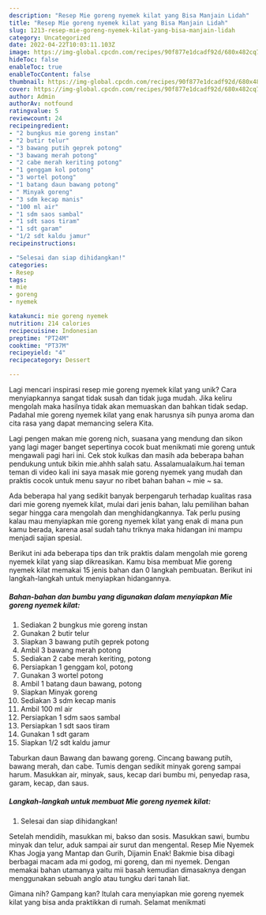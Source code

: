 ```yaml
---
description: "Resep Mie goreng nyemek kilat yang Bisa Manjain Lidah"
title: "Resep Mie goreng nyemek kilat yang Bisa Manjain Lidah"
slug: 1213-resep-mie-goreng-nyemek-kilat-yang-bisa-manjain-lidah
category: Uncategorized
date: 2022-04-22T10:03:11.103Z
image: https://img-global.cpcdn.com/recipes/90f877e1dcadf92d/680x482cq70/mie-goreng-nyemek-kilat-foto-resep-utama.jpg
hideToc: false
enableToc: true
enableTocContent: false
thumbnail: https://img-global.cpcdn.com/recipes/90f877e1dcadf92d/680x482cq70/mie-goreng-nyemek-kilat-foto-resep-utama.jpg
cover: https://img-global.cpcdn.com/recipes/90f877e1dcadf92d/680x482cq70/mie-goreng-nyemek-kilat-foto-resep-utama.jpg
author: Admin
authorAv: notfound
ratingvalue: 5
reviewcount: 24
recipeingredient:
- "2 bungkus mie goreng instan"
- "2 butir telur"
- "3 bawang putih geprek potong"
- "3 bawang merah potong"
- "2 cabe merah keriting potong"
- "1 genggam kol potong"
- "3 wortel potong"
- "1 batang daun bawang potong"
- " Minyak goreng"
- "3 sdm kecap manis"
- "100 ml air"
- "1 sdm saos sambal"
- "1 sdt saos tiram"
- "1 sdt garam"
- "1/2 sdt kaldu jamur"
recipeinstructions:

- "Selesai dan siap dihidangkan!"
categories:
- Resep
tags:
- mie
- goreng
- nyemek

katakunci: mie goreng nyemek 
nutrition: 214 calories
recipecuisine: Indonesian
preptime: "PT24M"
cooktime: "PT37M"
recipeyield: "4"
recipecategory: Dessert

---
```





Lagi mencari inspirasi resep mie goreng nyemek kilat yang unik? Cara menyiapkannya sangat tidak susah dan tidak juga mudah. Jika keliru mengolah maka hasilnya tidak akan memuaskan dan bahkan tidak sedap. Padahal mie goreng nyemek kilat yang enak harusnya sih punya aroma dan cita rasa yang dapat memancing selera Kita.





Lagi pengen makan mie goreng nich, suasana yang mendung dan sikon yang lagi mager banget sepertinya cocok buat menikmati mie goreng untuk mengawali pagi hari ini. Cek stok kulkas dan masih ada beberapa bahan pendukung untuk bikin mie.ahhh salah satu. Assalamualaikum.hai teman teman di video kali ini saya masak mie goreng nyemek yang mudah dan praktis cocok untuk menu sayur no ribet bahan bahan ~ mie ~ sa.

Ada beberapa hal yang sedikit banyak berpengaruh terhadap kualitas rasa dari mie goreng nyemek kilat, mulai dari jenis bahan, lalu pemilihan bahan segar hingga cara mengolah dan menghidangkannya. Tak perlu pusing kalau mau menyiapkan mie goreng nyemek kilat yang enak di mana pun kamu berada, karena asal sudah tahu triknya maka hidangan ini mampu menjadi sajian spesial.






Berikut ini ada beberapa tips dan trik praktis dalam mengolah mie goreng nyemek kilat yang siap dikreasikan. Kamu bisa membuat Mie goreng nyemek kilat memakai 15 jenis bahan dan 0 langkah pembuatan. Berikut ini langkah-langkah untuk menyiapkan hidangannya.

<!--inarticleads1-->

##### Bahan-bahan dan bumbu yang digunakan dalam menyiapkan Mie goreng nyemek kilat:

1. Sediakan 2 bungkus mie goreng instan
1. Gunakan 2 butir telur
1. Siapkan 3 bawang putih geprek potong
1. Ambil 3 bawang merah potong
1. Sediakan 2 cabe merah keriting, potong
1. Persiapkan 1 genggam kol, potong
1. Gunakan 3 wortel potong
1. Ambil 1 batang daun bawang, potong
1. Siapkan  Minyak goreng
1. Sediakan 3 sdm kecap manis
1. Ambil 100 ml air
1. Persiapkan 1 sdm saos sambal
1. Persiapkan 1 sdt saos tiram
1. Gunakan 1 sdt garam
1. Siapkan 1/2 sdt kaldu jamur


Taburkan daun Bawang dan bawang goreng. Cincang bawang putih, bawang merah, dan cabe. Tumis dengan sedikit minyak goreng sampai harum. Masukkan air, minyak, saus, kecap dari bumbu mi, penyedap rasa, garam, kecap, dan saus. 

<!--inarticleads2-->

##### Langkah-langkah untuk membuat Mie goreng nyemek kilat:


1. Selesai dan siap dihidangkan!

Setelah mendidih, masukkan mi, bakso dan sosis. Masukkan sawi, bumbu minyak dan telur, aduk sampai air surut dan mengental. Resep Mie Nyemek Khas Jogja yang Mantap dan Gurih, Dijamin Enak! Bakmie bisa dibagi berbagai macam ada mi godog, mi goreng, dan mi nyemek. Dengan memakai bahan utamanya yaitu mii basah kemudian dimasaknya dengan menggunakan sebuah anglo atau tungku dari tanah liat. 

Gimana nih? Gampang kan? Itulah cara menyiapkan mie goreng nyemek kilat yang bisa anda praktikkan di rumah. Selamat menikmati
